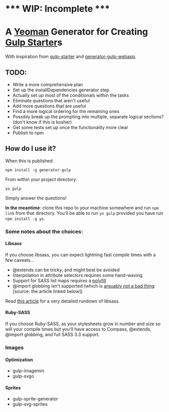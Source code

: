 # *** WIP: Incomplete ***

# A [Yeoman](http://yeoman.io/) Generator for Creating [Gulp Starter](https://github.com/greypants/gulp-starter)s

With inspiration from [gulp-starter](https://github.com/greypants/gulp-starter) and [generator-gulp-webapp](https://github.com/yeoman/generator-gulp-webapp).

## TODO:

* Write a more comprehensive plan
* Set up the installDependencies generator step
* Actually set up most of the conditionals within the tasks
* Eliminate questions that aren't useful
* Add more questions that are useful
* Find a more logical ordering for the remaining ones
* Possibly break up the prompting into multiple, separate logical sections? (don't know if this is kosher)
* Get some tests set up once the functionality more clear
* Publish to npm

## How do I use it?

When this is published:

`npm install -g generator-gulp`

From within your project directory:

`yo gulp`

Simply answer the questions!

**In the meantime**: clone this repo to your machine somewhere and run `npm link` from that directory. You'll be able to run `yo gulp` provided you have run `npm install -g yo`.

### Some notes about the choices:

#### Libsass

If you choose libsass, you can expect lightning fast compile times with a few caveats...

* @extends can be tricky, and might best be avoided
* Interpolation in attribute selectors requires some hand-waving
* Support for SASS list maps requires a [polyfill](https://github.com/lunelson)
* @import globbing isn't supported (which is [arguably not a bad thing](https://github.com/hcatlin/libsass/issues/156) [source: the article linked below])

Read [this article](http://benfrain.com/libsass-lightning-fast-sass-compiler-ready-prime-time/) for a very detailed rundown of libsass.

#### Ruby-SASS

If you choose Ruby-SASS, as your stylesheets grow in number and size so will your compile times but you'll have access to Compass, @extends, @import globbing, and full SASS 3.3 support.

### Images

#### Optimization

* gulp-imagemin
* gulp-svgo

#### Sprites

* gulp-sprite-generator
* gulp-svg-sprites
